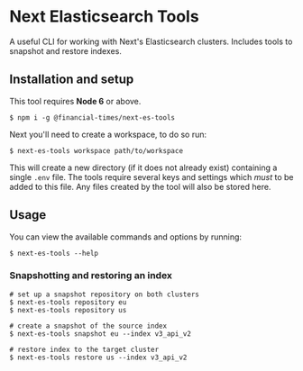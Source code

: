 # Next Elasticsearch Tools

A useful CLI for working with Next's Elasticsearch clusters. Includes tools to snapshot and restore indexes.

## Installation and setup

This tool requires **Node 6** or above.

```
$ npm i -g @financial-times/next-es-tools
```

Next you'll need to create a workspace, to do so run:

```
$ next-es-tools workspace path/to/workspace
```

This will create a new directory (if it does not already exist) containing a single `.env` file. The tools require several keys and settings which _must_ to be added to this file. Any files created by the tool will also be stored here.

## Usage

You can view the available commands and options by running:

```
$ next-es-tools --help
```

### Snapshotting and restoring an index

```
# set up a snapshot repository on both clusters
$ next-es-tools repository eu
$ next-es-tools repository us

# create a snapshot of the source index
$ next-es-tools snapshot eu --index v3_api_v2

# restore index to the target cluster
$ next-es-tools restore us --index v3_api_v2
```
